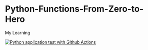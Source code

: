 # Python-Functions-From-Zero-to-Hero
My Learning

[![Python application test with Github Actions](https://github.com/supiwmi/Python-Functions-From-Zero-Hero/actions/workflows/main.yml/badge.svg)](https://github.com/supiwmi/Python-Functions-From-Zero-Hero/actions/workflows/main.yml)
